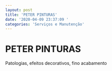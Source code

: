 ```yaml
---
layout: post
title: 'PETER PINTURAS'
date: '2020-04-09 23:37:09 '
categories: 'Serviços e Manutenção'
---
```


# PETER PINTURAS

Patologias, efeitos decorativos, fino acabamento
